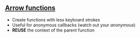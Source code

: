## <a href="http://devdocs.io/javascript/functions/arrow_functions">Arrow functions</a>

* Create functions with less keyboard strokes
* Useful for anonymous callbacks (watch out your _anonymous_)
* **REUSE** the context of the parent function
